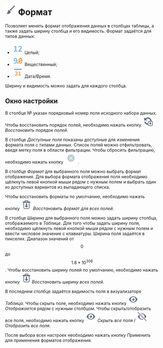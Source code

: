 # ![](../../images/icons/toolbar-controls/format_default.svg) Формат

Позволяет менять формат отображения данных в столбцах таблицы, а также задать ширину столбца и его видимость.
Формат задаётся для типов данных:

* ![](../../images/icons/data-types/integer_default.svg) Целый;
* ![](../../images/icons/data-types/float_default.svg) Вещественный;
* ![](../../images/icons/data-types/datetime_default.svg) Дата/Время.

Ширину и видимость можно задать для каждого столбца.

## Окно настройки

В столбце № указан порядковый номер поля исходного набора данных.
Чтобы восстановить порядок полей, необходимо нажать кнопку ![](../../images/icons/toolbar-controls/refresh-all_default.svg) *Восстановить порядок полей*.

В столбце *Доступные поля* показаны доступные для изменения формата поля с типами данных. Список полей можно отфильтровать, введя метку поля в области фильтрации. Чтобы сбросить фильтрацию, необходимо нажать кнопку ![](../../images/extjs-theme/form/clear-trigger/clear-trigger_default.svg).

В столбце *Формат* для выбранного поля можно выбрать формат отображения. Для выбора формата отображения поля необходимо щёлкнуть левой кнопкой мыши рядом с нужным полем и выбрать один из доступных вариантов из выпадающего списка.

Чтобы восстановить форматы по умолчанию, необходимо нажать кнопку ![](../../images/icons/toolbar-controls/delete-all_default.svg) *Восстановить формат для всех полей*.

В столбце *Ширина* для выбранного поля можно задать ширину столбца, отображаемого в *Таблице*. Для того чтобы задать ширину поля, необходимо щёлкнуть левой кнопкой мыши рядом с нужным полем и ввести числовое значение с клавиатуры. Ширина поля задаётся в пикселях. Диапазон значений от $$0$$ до $$1.8*10^{308}$$.
Чтобы восстановить ширину полей по умолчанию, необходимо нажать кнопку ![](../../images/icons/toolbar-controls/delete-all_default.svg)*Восстановить ширину всех полей*.

В последнем столбце задаётся видимость поля в визуализаторе *Таблица*. Чтобы скрыть поле, необходимо нажать кнопку ![](../../images/icons/toolbar-controls/visible_default.svg) *Отображается* рядом с нужным столбцом.
Чтобы скрыть/отобразить все поля, необходимо нажать кнопку ![](../../images/icons/toolbar-controls/visible_default.svg) *Скрыть все поля* / ![](../../images/icons/toolbar-controls/invisible_default.svg) *Отобразить все поля*.

После выбора всех настроек необходимо нажать кнопку *Применить* для применения форматов отображения.
